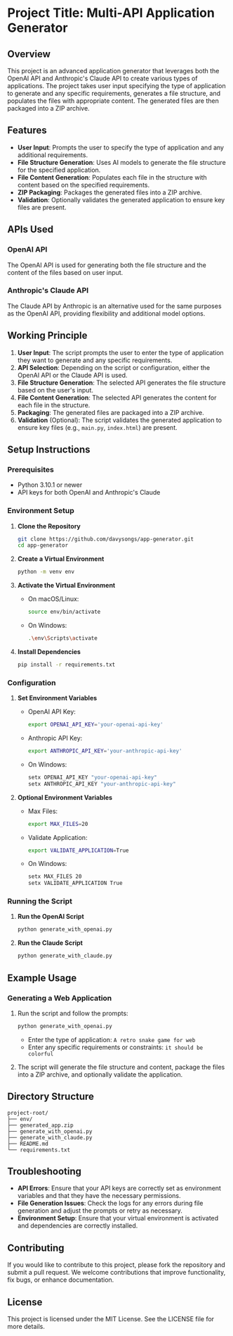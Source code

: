 # Project Title: Multi-API Application Generator

## Overview

This project is an advanced application generator that leverages both the OpenAI API and Anthropic's Claude API to create various types of applications. The project takes user input specifying the type of application to generate and any specific requirements, generates a file structure, and populates the files with appropriate content. The generated files are then packaged into a ZIP archive.

## Features

- **User Input**: Prompts the user to specify the type of application and any additional requirements.
- **File Structure Generation**: Uses AI models to generate the file structure for the specified application.
- **File Content Generation**: Populates each file in the structure with content based on the specified requirements.
- **ZIP Packaging**: Packages the generated files into a ZIP archive.
- **Validation**: Optionally validates the generated application to ensure key files are present.

## APIs Used

### OpenAI API
The OpenAI API is used for generating both the file structure and the content of the files based on user input.

### Anthropic's Claude API
The Claude API by Anthropic is an alternative used for the same purposes as the OpenAI API, providing flexibility and additional model options.

## Working Principle

1. **User Input**: The script prompts the user to enter the type of application they want to generate and any specific requirements.
2. **API Selection**: Depending on the script or configuration, either the OpenAI API or the Claude API is used.
3. **File Structure Generation**: The selected API generates the file structure based on the user's input.
4. **File Content Generation**: The selected API generates the content for each file in the structure.
5. **Packaging**: The generated files are packaged into a ZIP archive.
6. **Validation** (Optional): The script validates the generated application to ensure key files (e.g., `main.py`, `index.html`) are present.

## Setup Instructions

### Prerequisites

- Python 3.10.1 or newer
- API keys for both OpenAI and Anthropic's Claude

### Environment Setup

1. **Clone the Repository**
   ```sh
   git clone https://github.com/davysongs/app-generator.git
   cd app-generator
   ```

2. **Create a Virtual Environment**
   ```sh
   python -m venv env
   ```

3. **Activate the Virtual Environment**
   - On macOS/Linux:
     ```sh
     source env/bin/activate
     ```
   - On Windows:
     ```sh
     .\env\Scripts\activate
     ```

4. **Install Dependencies**
   ```sh
   pip install -r requirements.txt
   ```

### Configuration

1. **Set Environment Variables**
   - OpenAI API Key:
     ```sh
     export OPENAI_API_KEY='your-openai-api-key'
     ```
   - Anthropic API Key:
     ```sh
     export ANTHROPIC_API_KEY='your-anthropic-api-key'
     ```
   - On Windows:
     ```cmd
     setx OPENAI_API_KEY "your-openai-api-key"
     setx ANTHROPIC_API_KEY "your-anthropic-api-key"
     ```

2. **Optional Environment Variables**
   - Max Files:
     ```sh
     export MAX_FILES=20
     ```
   - Validate Application:
     ```sh
     export VALIDATE_APPLICATION=True
     ```
   - On Windows:
     ```cmd
     setx MAX_FILES 20
     setx VALIDATE_APPLICATION True
     ```

### Running the Script

1. **Run the OpenAI Script**
   ```sh
   python generate_with_openai.py
   ```

2. **Run the Claude Script**
   ```sh
   python generate_with_claude.py
   ```

## Example Usage

### Generating a Web Application

1. Run the script and follow the prompts:
   ```sh
   python generate_with_openai.py
   ```
   - Enter the type of application: `A retro snake game for web`
   - Enter any specific requirements or constraints: `it should be colorful`

2. The script will generate the file structure and content, package the files into a ZIP archive, and optionally validate the application.

## Directory Structure

```
project-root/
├── env/
├── generated_app.zip
├── generate_with_openai.py
├── generate_with_claude.py
├── README.md
└── requirements.txt
```

## Troubleshooting

- **API Errors**: Ensure that your API keys are correctly set as environment variables and that they have the necessary permissions.
- **File Generation Issues**: Check the logs for any errors during file generation and adjust the prompts or retry as necessary.
- **Environment Setup**: Ensure that your virtual environment is activated and dependencies are correctly installed.

## Contributing

If you would like to contribute to this project, please fork the repository and submit a pull request. We welcome contributions that improve functionality, fix bugs, or enhance documentation.

## License

This project is licensed under the MIT License. See the LICENSE file for more details.

```
